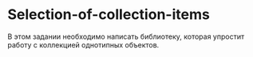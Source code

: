 # Selection-of-collection-items
В этом задании необходимо написать библиотеку, которая упростит работу с коллекцией однотипных объектов.
